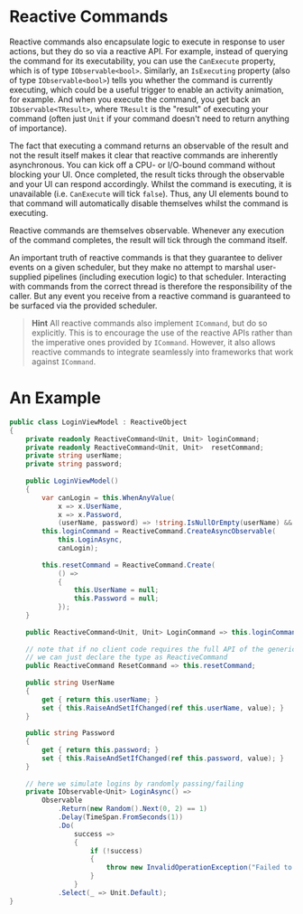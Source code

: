# Reactive Commands

Reactive commands also encapsulate logic to execute in response to user actions, but they do so via a reactive API. For example, instead of querying the command for its executability, you can use the `CanExecute` property, which is of type `IObservable<bool>`. Similarly, an `IsExecuting` property (also of type `IObservable<bool>`) tells you whether the command is currently executing, which could be a useful trigger to enable an activity animation, for example. And when you execute the command, you get back an `IObservable<TResult>`, where `TResult` is the "result" of executing your command (often just `Unit` if your command doesn't need to return anything of importance).

The fact that executing a command returns an observable of the result and not the result itself makes it clear that reactive commands are inherently asynchronous. You can kick off a CPU- or I/O-bound command without blocking your UI. Once completed, the result ticks through the observable and your UI can respond accordingly. Whilst the command is executing, it is unavailable (i.e. `CanExecute` will tick `false`). Thus, any UI elements bound to that command will automatically disable themselves whilst the command is executing.

Reactive commands are themselves observable. Whenever any execution of the command completes, the result will tick through the command itself.

An important truth of reactive commands is that they guarantee to deliver events on a given scheduler, but they make no attempt to marshal user-supplied pipelines (including execution logic) to that scheduler. Interacting with commands from the correct thread is therefore the responsibility of the caller. But any event you receive from a reactive command is guaranteed to be surfaced via the provided scheduler.

> **Hint** All reactive commands also implement `ICommand`, but do so explicitly. This is to encourage the use of the reactive APIs rather than the imperative ones provided by `ICommand`. However, it also allows reactive commands to integrate seamlessly into frameworks that work against `ICommand`.

# An Example

```cs
public class LoginViewModel : ReactiveObject
{
    private readonly ReactiveCommand<Unit, Unit> loginCommand;
    private readonly ReactiveCommand<Unit, Unit>  resetCommand;
    private string userName;
    private string password;
    
    public LoginViewModel()
    {
        var canLogin = this.WhenAnyValue(
            x => x.UserName,
            x => x.Password,
            (userName, password) => !string.IsNullOrEmpty(userName) && !string.IsNullOrEmpty(password));
        this.loginCommand = ReactiveCommand.CreateAsyncObservable(
            this.LoginAsync,
            canLogin);
        
        this.resetCommand = ReactiveCommand.Create(
            () =>
            {
                this.UserName = null;
                this.Password = null;
            });
    }
    
    public ReactiveCommand<Unit, Unit> LoginCommand => this.loginCommand;
    
    // note that if no client code requires the full API of the generic ReactiveCommand<TParam, TResult>,
    // we can just declare the type as ReactiveCommand
    public ReactiveCommand ResetCommand => this.resetCommand;
    
    public string UserName
    {
        get { return this.userName; }
        set { this.RaiseAndSetIfChanged(ref this.userName, value); }
    }
    
    public string Password
    {
        get { return this.password; }
        set { this.RaiseAndSetIfChanged(ref this.password, value); }
    }
    
    // here we simulate logins by randomly passing/failing
    private IObservable<Unit> LoginAsync() =>
        Observable
            .Return(new Random().Next(0, 2) == 1)
            .Delay(TimeSpan.FromSeconds(1))
            .Do(
                success =>
                {
                    if (!success)
                    {
                        throw new InvalidOperationException("Failed to login.");
                    }
                }
            .Select(_ => Unit.Default);
}
```
